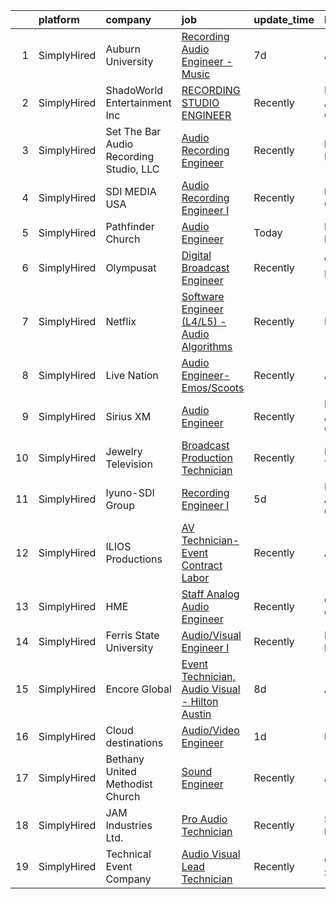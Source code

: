 

|    | platform    | company                                 | job                                                                                                                                                       | update_time   | location            |
|---:|:------------|:----------------------------------------|:----------------------------------------------------------------------------------------------------------------------------------------------------------|:--------------|:--------------------|
|  1 | SimplyHired | Auburn University                       | [Recording Audio Engineer - Music](https://www.simplyhired.com/job/gxic0dacmMOmpQoGMPDjCA8zeJpzmOLOGzvADRWsoeMHzxL3IYGgxQ?q=audio+engineer)               | 7d            | Auburn, AL          |
|  2 | SimplyHired | ShadoWorld Entertainment Inc            | [RECORDING STUDIO ENGINEER](https://www.simplyhired.com/job/GwCuzAE1Z75JKGOc64ylj3GPMzBTziX1HpRLOs1Ry1SWuirAjqBXVA?q=audio+engineer)                      | Recently      | Los Angeles, CA     |
|  3 | SimplyHired | Set The Bar Audio Recording Studio, LLC | [Audio Recording Engineer](https://www.simplyhired.com/job/Jv3iNb_Q-ojG2ToR6FjPExUMRfsYidw0VlsYy8_vhEWpX2UI4he8aA?q=audio+engineer)                       | Recently      | Baltimore, MD       |
|  4 | SimplyHired | SDI MEDIA USA                           | [Audio Recording Engineer I](https://www.simplyhired.com/job/h0KhFmpjfzg6xlSfK56WdAez6DqXObdDG-2OI0AmK8Eo-XXms7v2nw?q=audio+engineer)                     | Recently      | Burbank, CA         |
|  5 | SimplyHired | Pathfinder Church                       | [Audio Engineer](https://www.simplyhired.com/job/Yo5uUH7wx_V74kPh33POyhIe4kjh1ugq9l1z01eDOgv2syvx_sMMsA?q=audio+engineer)                                 | Today         | Ellisville, MO      |
|  6 | SimplyHired | Olympusat                               | [Digital Broadcast Engineer](https://www.simplyhired.com/job/knRZXI6UWzymsVVhT1MMbOV-AhvVEE4kWxbmx_N9pVRZ9H4n9WKg-w?q=audio+engineer)                     | Recently      | West Palm Beach, FL |
|  7 | SimplyHired | Netflix                                 | [Software Engineer (L4/L5) - Audio Algorithms](https://www.simplyhired.com/job/rQ3QrTRA3SCr9ApLb3Q65y8V5TINkpfIau2OiNkAhlhKLgP07cGdDw?q=audio+engineer)   | Recently      | Remote              |
|  8 | SimplyHired | Live Nation                             | [Audio Engineer- Emos/Scoots](https://www.simplyhired.com/job/j-j0XR4QeM7NOgvm18RWWx_C2qawAr8MQzThJbjIVt9l9F_YTPKfOw?q=audio+engineer)                    | Recently      | Austin, TX          |
|  9 | SimplyHired | Sirius XM                               | [Audio Engineer](https://www.simplyhired.com/job/EWBF5wv_xPkq0XQdncFhqbNnk35wQKel2Uavfv2d3jQiMaNPfnS2PA?q=audio+engineer)                                 | Recently      | Los Angeles, CA     |
| 10 | SimplyHired | Jewelry Television                      | [Broadcast Production Technician](https://www.simplyhired.com/job/bUIi0mAMlTJKGpgXfOSHB59DUsG-F_-cDfwzGOuGsMhd5jKIWKGHpw?q=audio+engineer)                | Recently      | Knoxville, TN       |
| 11 | SimplyHired | Iyuno-SDI Group                         | [Recording Engineer I](https://www.simplyhired.com/job/ldNeCFd3QSH4D864NvIGA3jKJvZZlkMAK1bCr9_kQZU3mlDoD_Dw1g?q=audio+engineer)                           | 5d            | Los Angeles, CA     |
| 12 | SimplyHired | ILIOS Productions                       | [AV Technician- Event Contract Labor](https://www.simplyhired.com/job/667LDG2whikuHRjFYDItYrqWR8I0w_pLzq4r_gsBP1tHxvJyTgNa3w?q=audio+engineer)            | Recently      | Austin, TX          |
| 13 | SimplyHired | HME                                     | [Staff Analog Audio Engineer](https://www.simplyhired.com/job/-twcLYaWe0MASSud8OdYocJik16IqzgkOkK6NUBi9SdiqNRx7VFnzA?q=audio+engineer)                    | Recently      | Carlsbad, CA        |
| 14 | SimplyHired | Ferris State University                 | [Audio/Visual Engineer I](https://www.simplyhired.com/job/ojqtn76S6N0sl_xPxRqW3hHYgMa-zPI3uag8htn0m-8S9mjE0jFJ-w?q=audio+engineer)                        | Recently      | Big Rapids, MI      |
| 15 | SimplyHired | Encore Global                           | [Event Technician, Audio Visual - Hilton Austin](https://www.simplyhired.com/job/CvR8a-OB5NuZY4qOXawanL8ZE-JswPoIm9OO77h_TM21-7FJRgfJYw?q=audio+engineer) | 8d            | Austin, TX          |
| 16 | SimplyHired | Cloud destinations                      | [Audio/Video Engineer](https://www.simplyhired.com/job/yb4V12mNRR1hQ3sfK7e__B3ho22NaS7hNuY3ZUPtIoAiewdQLeui8Q?q=audio+engineer)                           | 1d            | Remote              |
| 17 | SimplyHired | Bethany United Methodist Church         | [Sound Engineer](https://www.simplyhired.com/job/g0Tq1ESh5EYFuJmL-Qzsw0WIafaghM2tJgq7h55Tz-xygYCSyotMBA?q=audio+engineer)                                 | Recently      | Austin, TX          |
| 18 | SimplyHired | JAM Industries Ltd.                     | [Pro Audio Technician](https://www.simplyhired.com/job/ROk-579JDeGHwkgGZvaHrmp2wMw9312iMX0pSF-Q7RwIl0fmRuo-tQ?q=audio+engineer)                           | Recently      | Southaven, MS       |
| 19 | SimplyHired | Technical Event Company                 | [Audio Visual Lead Technician](https://www.simplyhired.com/job/ut8CWkE3_gxIZ8zavHwwVdxKhz6bxLm5PShrRjontB8nfinJP8BEKQ?q=audio+engineer)                   | Recently      | Charleston, SC      |